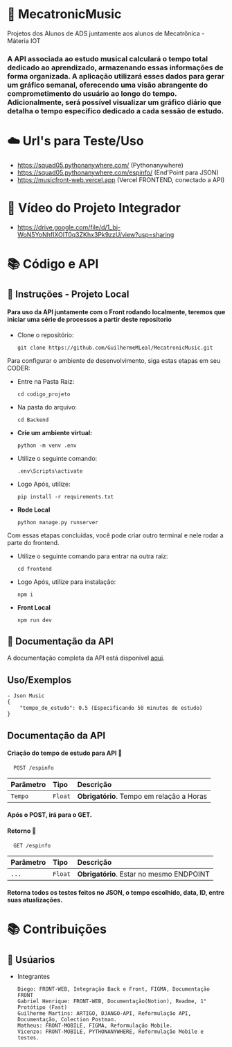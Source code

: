 # 🎷 MecatronicMusic
Projetos dos Alunos de ADS juntamente aos alunos de Mecatrônica - Máteria IOT
### A API associada ao estudo musical calculará o tempo total dedicado ao aprendizado, armazenando essas informações de forma organizada. A aplicação utilizará esses dados para gerar um gráfico semanal, oferecendo uma visão abrangente do comprometimento do usuário ao longo do tempo. Adicionalmente, será possível visualizar um gráfico diário que detalha o tempo específico dedicado a cada sessão de estudo.

# ☁️ Url's para Teste/Uso
- https://squad05.pythonanywhere.com/ (Pythonanywhere)
- https://squad05.pythonanywhere.com/espinfo/ (End'Point para JSON)
- https://musicfront-web.vercel.app (Vercel FRONTEND, conectado a API)

# 📼 Vídeo do Projeto Integrador
- https://drive.google.com/file/d/1_bj-WoN5YoNhfIXOlT0q3ZKhx3Pk9zzU/view?usp=sharing
# 📚 Código e API



## 🔧 Instruções - Projeto Local
#### Para uso da API juntamente com o Front rodando localmente, teremos que iniciar uma série de processos a partir deste repositorio

-  Clone o repositório:

   ```
   git clone https://github.com/GuilhermeMLeal/MecatronicMusic.git
    ```


Para configurar o ambiente de desenvolvimento, siga estas etapas em seu CODER:
- Entre na Pasta Raiz:

    ```
    cd codigo_projeto
    ```
- Na pasta do arquivo:

    ```
    cd Backend
    ```

-   **Crie um ambiente virtual:**

    ```
    python -m venv .env 
    ```

- Utilize o seguinte comando:

    ```
    .env\Scripts\activate
    ```

-  Logo Após, utilize:

    ```
    pip install -r requirements.txt
    ```

- **Rode Local**
    ```
    python manage.py runserver
    ```


Com essas etapas concluídas, você pode criar outro terminal e nele rodar a parte do frontend.

- Utilize o seguinte comando para entrar na outra raiz:

    ```
    cd frontend
    ```

-  Logo Após, utilize para instalação:

    ```
    npm i
    ```

- **Front Local**
    ```
    npm run dev
    ```


## 📄 Documentação da API

A documentação completa da API está disponível [aqui](https://www.notion.so/INTEGRA-O-IT_IA-ADS-f83b1f2e89bb4ec6ab7280778c114bc4?pvs=4).

## Uso/Exemplos

```
- Json Music
{
    "tempo_de_estudo": 0.5 (Especificando 50 minutos de estudo)
}
```


## Documentação da API

#### Criação do tempo de estudo para API 🔽

```http
  POST /espinfo
```

| Parâmetro   | Tipo       | Descrição                           |
| :---------- | :--------- | :---------------------------------- |
| `Tempo` | `Float` | **Obrigatório**. Tempo em relação a Horas  |

#### Após o POST, irá para o GET.

#### Retorno 🔽

```http
  GET /espinfo
```

| Parâmetro   | Tipo       | Descrição                                   |
| :---------- | :--------- | :------------------------------------------ |
| `...`      | `Float` | **Obrigatório**. Estar no mesmo ENDPOINT |

#### Retorna todos os testes feitos no JSON, o tempo escolhido, data, ID, entre suas atualizações.



# 📚 Contribuições

## 👫 Usúarios

-  Integrantes

   ```
   Diego: FRONT-WEB, Integração Back e Front, FIGMA, Documentação FRONT
   Gabriel Henrique: FRONT-WEB, Documentação(Notion), Readme, 1° Protótipo (Fast)
   Guilherme Martins: ARTIGO, DJANGO-API, Reformulação API, Documentação, Colection Postman.
   Matheus: FRONT-MOBILE, FIGMA, Reformulação Mobile.
   Vicenzo: FRONT-MOBILE, PYTHONANYWHERE, Reformulação Mobile e testes.
    ```
